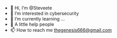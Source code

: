 - 👋 Hi, I’m @Steveete
- 👀 I’m interested in cybersecurity
- 🌱 I’m currently learning ...
- 💞️ A little help people
- 📫 How to reach me thegenesis666@gmail.com

<!---
Steveete/Steveete is a ✨ special ✨ repository because its `README.md` (this file) appears on your GitHub profile.
You can click the Preview link to take a look at your changes.
--->
